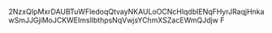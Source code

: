 2NzxQIpMxrDAUBTuWFledoqQtvayNKAULoOCNcHlqdbIENqFHyrJRaqjHnkawSmJJGjiMoJCKWEImsllbthpsNqVwjsYChmXSZacEWmQJdjw
F
